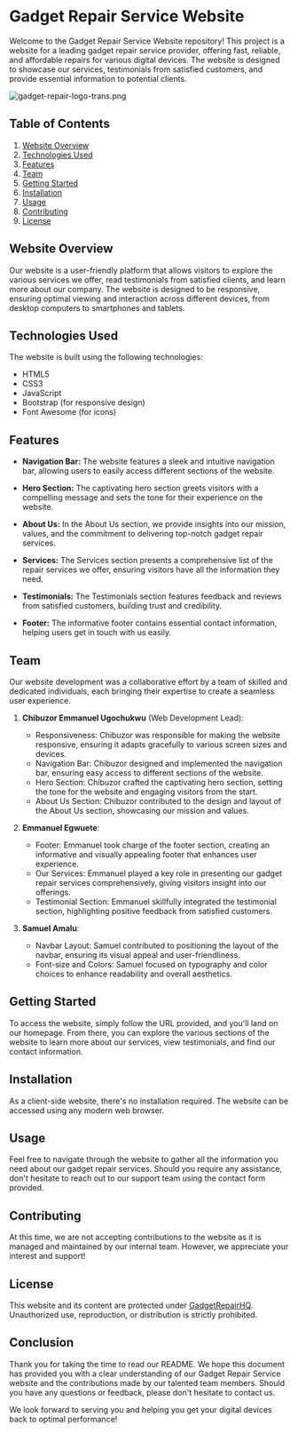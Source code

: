 # Gadget Repair Service Website

Welcome to the Gadget Repair Service Website repository! This project is a website for a leading gadget repair service provider, offering fast, reliable, and affordable repairs for various digital devices. The website is designed to showcase our services, testimonials from satisfied customers, and provide essential information to potential clients.

![gadget-repair-logo-trans.png](https://i.postimg.cc/MTZRVdCs/gadget-repair-logo-trans.png)

## Table of Contents

1. [Website Overview](#website-overview)
2. [Technologies Used](#technologies-used)
3. [Features](#features)
4. [Team](#team)
5. [Getting Started](#getting-started)
6. [Installation](#installation)
7. [Usage](#usage)
8. [Contributing](#contributing)
9. [License](#license)


## Website Overview

Our website is a user-friendly platform that allows visitors to explore the various services we offer, read testimonials from satisfied clients, and learn more about our company. The website is designed to be responsive, ensuring optimal viewing and interaction across different devices, from desktop computers to smartphones and tablets.

## Technologies Used

The website is built using the following technologies:

- HTML5
- CSS3
- JavaScript
- Bootstrap (for responsive design)
- Font Awesome (for icons)

## Features

- **Navigation Bar:** The website features a sleek and intuitive navigation bar, allowing users to easily access different sections of the website.

- **Hero Section:** The captivating hero section greets visitors with a compelling message and sets the tone for their experience on the website.

- **About Us:** In the About Us section, we provide insights into our mission, values, and the commitment to delivering top-notch gadget repair services.

- **Services:** The Services section presents a comprehensive list of the repair services we offer, ensuring visitors have all the information they need.

- **Testimonials:** The Testimonials section features feedback and reviews from satisfied customers, building trust and credibility.

- **Footer:** The informative footer contains essential contact information, helping users get in touch with us easily.

## Team

Our website development was a collaborative effort by a team of skilled and dedicated individuals, each bringing their expertise to create a seamless user experience.

1. **Chibuzor Emmanuel Ugochukwu** (Web Development Lead):
   - Responsiveness: Chibuzor was responsible for making the website responsive, ensuring it adapts gracefully to various screen sizes and devices.
   - Navigation Bar: Chibuzor designed and implemented the navigation bar, ensuring easy access to different sections of the website.
   - Hero Section: Chibuzor crafted the captivating hero section, setting the tone for the website and engaging visitors from the start.
   - About Us Section: Chibuzor contributed to the design and layout of the About Us section, showcasing our mission and values.

2. **Emmanuel Egwuete**:
   - Footer: Emmanuel took charge of the footer section, creating an informative and visually appealing footer that enhances user experience.
   - Our Services: Emmanuel played a key role in presenting our gadget repair services comprehensively, giving visitors insight into our offerings.
   - Testimonial Section: Emmanuel skillfully integrated the testimonial section, highlighting positive feedback from satisfied customers.

3. **Samuel Amalu**:
   - Navbar Layout: Samuel contributed to positioning the layout of the navbar, ensuring its visual appeal and user-friendliness.
   - Font-size and Colors: Samuel focused on typography and color choices to enhance readability and overall aesthetics.

## Getting Started

To access the website, simply follow the URL provided, and you'll land on our homepage. From there, you can explore the various sections of the website to learn more about our services, view testimonials, and find our contact information.

## Installation

As a client-side website, there's no installation required. The website can be accessed using any modern web browser.

## Usage

Feel free to navigate through the website to gather all the information you need about our gadget repair services. Should you require any assistance, don't hesitate to reach out to our support team using the contact form provided.

## Contributing

At this time, we are not accepting contributions to the website as it is managed and maintained by our internal team. However, we appreciate your interest and support!

## License

This website and its content are protected under [GadgetRepairHQ](https://daminert.github.io/GadgetRepairHQ/). Unauthorized use, reproduction, or distribution is strictly prohibited.

## Conclusion

Thank you for taking the time to read our README. We hope this document has provided you with a clear understanding of our Gadget Repair Service website and the contributions made by our talented team members. Should you have any questions or feedback, please don't hesitate to contact us.

We look forward to serving you and helping you get your digital devices back to optimal performance!


